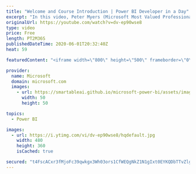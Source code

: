 ```yaml
---
title: "Welcome and Course Introduction | Power BI Developer in a Day"
excerpt: "In this video, Peter Myers (Microsoft Most Valued Professional - Data Platform, and course developer), Sergei Gundorov (Principal Program Manager), and Amit Shuster (Product Manager) welcome and introduce you to the course. This is video 1 of 20.    The Power BI Developer in a Day online course empowers you as an"
originalUrl: https://youtube.com/watch?v=dv-ep90wse8
type: video
price: Free
length: PT2M36S
publishedDateTime: 2020-06-01T20:32:40Z
heat: 59

featuredContent: "<iframe width=\"800\" height=\"500\" frameborder=\"0\" src=\"https://www.youtube.com/embed/dv-ep90wse8\" allow=\"accelerometer; autoplay; encrypted-media; gyroscope; picture-in-picture\" allowfullscreen></iframe>"

provider:
  name: Microsoft
  domain: microsoft.com
  images:
    - url: https://smartableai.github.io/microsoft-power-bi/assets/images/organizations/microsoft.com-50x50.jpg
      width: 50
      height: 50

topics:
  - Power BI

images:
  - url: https://i.ytimg.com/vi/dv-ep90wse8/hqdefault.jpg
    width: 480
    height: 360
    isCached: true

secured: "t4FscACxr3fMjoFc39qwkgx3Wh03ors1CfWEQgNkZ1N1gIxt0EYKQDbTTvZlgemo3NikR1cZYtdHyHSCr4JavtfZ10AdbHOw7vyiCQ778p3WRCE/wg2u/4B9jMBWHPceuOekAKl14y6csmwU9xwThZyBYQC35xiFhHK9I7NilRfKlr3OSPbeUeOxRvkhiGK4TtlQzvinXMdSQmmkH49ssBRMEudvRdtWS3ifzFdArr1A8Fein/jgip6CgDkUDb2eTbt2AAxZXGc8afJINiF7OW08F/XoEwuGrZo9CuVvPwyYk5UAPz++r1CR5+963GlUB5opB5Xq9eTO8pLVTtwciUzHMFVVSoyGp904IKAhkyuyJhQ0ehZxAy5xUsWAJTYfw2TubsmyezkVqE7tsRew4t3nNuinoX1NKzAzL9SFFzA=;JYPnIC3Y3LwTxOPbraVPqA=="
---
```


